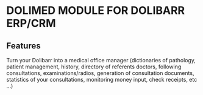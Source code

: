# DOLIMED MODULE FOR DOLIBARR ERP/CRM

## Features
Turn your Dolibarr into a medical office manager (dictionaries of pathology, patient management, history, directory of referents doctors, following consultations, examinations/radios, generation of consultation documents, statistics of your consultations, monitoring money input, check receipts, etc ...)

